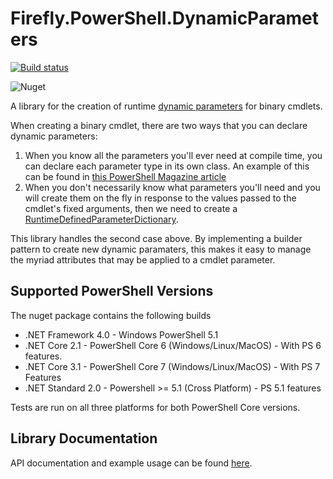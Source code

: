 # Firefly.PowerShell.DynamicParameters

[![Build status](https://ci.appveyor.com/api/projects/status/a7wi3yhl92wii80u/branch/master?svg=true)](https://ci.appveyor.com/project/fireflycons/psdynamicparameters/branch/master)

![Nuget](https://img.shields.io/nuget/v/Firefly.PowerShell.DynamicParameters)

A library for the creation of runtime [dynamic parameters](https://docs.microsoft.com/en-gb/powershell/module/microsoft.powershell.core/about/about_functions_advanced_parameters) for binary cmdlets.

When creating a binary cmdlet, there are two ways that you can declare dynamic parameters:

1. When you know all the parameters you'll ever need at compile time, you can declare each parameter type in its own class. An example of this can be found in [this PowerShell Magazine article](https://www.powershellmagazine.com/2014/06/23/dynamic-parameters-in-c-cmdlets/)
1. When you don't necessarily know what parameters you'll need and you will create them on the fly in response to the values passed to the cmdlet's fixed arguments, then we need to create a [RuntimeDefinedParameterDictionary](https://docs.microsoft.com/en-us/dotnet/api/system.management.automation.runtimedefinedparameterdictionary).

This library handles the second case above. By implementing a builder pattern to create new dynamic paramaters, this makes it easy to manage the myriad attributes that may be applied to a cmdlet parameter.

## Supported PowerShell Versions

The nuget package contains the following builds

* .NET Framework 4.0 - Windows PowerShell 5.1
* .NET Core 2.1 - PowerShell Core 6 (Windows/Linux/MacOS) - With PS 6 features.
* .NET Core 3.1 - PowerShell Core 7 (Windows/Linux/MacOS) - With PS 7 Features
* .NET Standard 2.0 - Powershell >= 5.1 (Cross Platform) - PS 5.1 features

Tests are run on all three platforms for both PowerShell Core versions.

## Library Documentation

API documentation and example usage can be found [here](https://fireflycons.github.io/PSDynamicParameters).